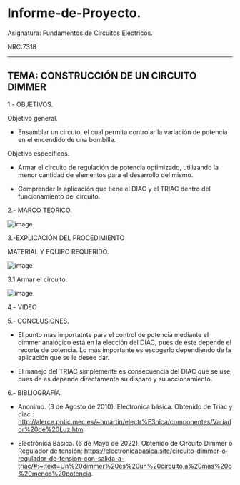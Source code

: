 # Informe-de-Proyecto.

Asignatura: Fundamentos de Circuitos Eléctricos.

NRC:7318

---------------------------------------------------------------------------------------------------
TEMA: CONSTRUCCIÓN DE UN CIRCUITO DIMMER
---------------------------------------------------------------------------------------------------

1.- OBJETIVOS.

Objetivo general.

* Ensamblar un circuto, el cual permita controlar la variación de potencia en el encendido de una bombilla.

Objetivo específicos.

* Armar el circuito de regulación de potencia optimizado, utilizando la menor cantidad de elementos para el desarrollo del mismo.

* Comprender la aplicación que tiene el DIAC y el TRIAC dentro del funcionamiento del circuito.

2.- MARCO TEORICO.

![image](https://user-images.githubusercontent.com/105722861/178049101-b9b948e0-b02d-42f9-8e3d-508962199174.png)

3.-EXPLICACIÓN DEL PROCEDIMIENTO

MATERIAL Y EQUIPO REQUERIDO.

![image](https://user-images.githubusercontent.com/105722861/178050168-e8b2ee0b-f4ab-4ba5-9adc-b12d952aa26a.png)

3.1 Armar el circuito.

![image](https://user-images.githubusercontent.com/105722861/178056528-9f8f0db4-e96b-484b-a1a2-907964517386.png)

4.- VIDEO

5.- CONCLUSIONES.

*  El punto mas importatnte para el control de potencia mediante el dimmer analógico está en la elección del DIAC, pues de éste depende el recorte de potencia. Lo más importante es escogerlo dependiendo de la aplicación que se le desee dar.

* El manejo del TRIAC simplemente es consecuencia del DIAC que se use, pues de es depende directamente su disparo y su accionamiento.

6.- BIBLIOGRAFÍA.

* Anonimo. (3 de Agosto de 2010). Electronica básica. Obtenido de Triac y diac : http://alerce.pntic.mec.es/~hmartin/electr%F3nica/componentes/Variador%20de%20Luz.htm

* Electrónica Básica. (6 de Mayo de 2022). Obtenido de Circuito Dimmer o Regulador de tensión: https://electronicabasica.site/circuito-dimmer-o-regulador-de-tension-con-salida-a-triac/#:~:text=Un%20dimmer%20es%20un%20circuito,a%20mas%20o%20menos%20potencia.

